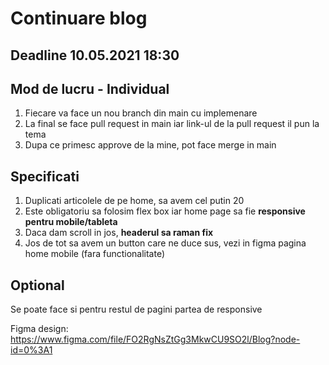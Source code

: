 # Continuare blog
## Deadline 10.05.2021 18:30

## Mod de lucru - Individual

1. Fiecare va face un nou branch din main cu implemenare
2. La final se face pull request in main iar link-ul de la pull request il pun la tema
3. Dupa ce primesc approve de la mine, pot face merge in main

## Specificati 

1. Duplicati articolele de pe home, sa avem cel putin 20 
2. Este obligatoriu sa folosim flex box iar home page sa fie **responsive pentru mobile/tableta**
3. Daca dam scroll in jos, **headerul sa raman fix**
4. Jos de tot sa avem un button care ne duce sus, vezi in figma pagina home mobile (fara functionalitate)


## Optional
 Se poate face si pentru restul de pagini partea de responsive


Figma design: https://www.figma.com/file/FO2RgNsZtGg3MkwCU9SO2l/Blog?node-id=0%3A1






